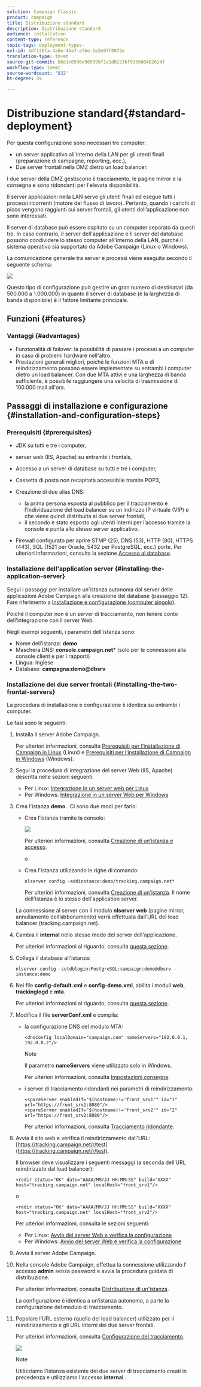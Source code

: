 ```yaml
---
solution: Campaign Classic
product: campaign
title: Distribuzione standard
description: Distribuzione standard
audience: installation
content-type: reference
topic-tags: deployment-types-
exl-id: 4df126fa-4a6e-46a7-af6e-1e2e97f0072e
translation-type: tm+mt
source-git-commit: b0a1e0596e985998f1a1d02236f9359d0482624f
workflow-type: tm+mt
source-wordcount: '832'
ht-degree: 3%

---
```


# Distribuzione standard{#standard-deployment}

Per questa configurazione sono necessari tre computer:

* un server applicativo all&#39;interno della LAN per gli utenti finali (preparazione di campagne, reporting, ecc.),
* Due server frontali nella DMZ dietro un load balancer.

I due server della DMZ gestiscono il tracciamento, le pagine mirror e la consegna e sono ridondanti per l&#39;elevata disponibilità.

Il server applicazioni nella LAN serve gli utenti finali ed esegue tutti i processi ricorrenti (motore del flusso di lavoro). Pertanto, quando i carichi di picco vengono raggiunti sui server frontali, gli utenti dell’applicazione non sono interessati.

Il server di database può essere ospitato su un computer separato da questi tre. In caso contrario, il server dell&#39;applicazione e il server del database possono condividere lo stesso computer all&#39;interno della LAN, purché il sistema operativo sia supportato da Adobe Campaign (Linux o Windows).

La comunicazione generale tra server e processi viene eseguita secondo il seguente schema:

![](assets/s_001_ncs_install_standardconfig.png)

Questo tipo di configurazione può gestire un gran numero di destinatari (da 500.000 a 1.000.000) in quanto il server di database (e la larghezza di banda disponibile) è il fattore limitante principale.

## Funzioni {#features}

### Vantaggi {#advantages}

* Funzionalità di failover: la possibilità di passare i processi a un computer in caso di problemi hardware nell&#39;altro.
* Prestazioni generali migliori, poiché le funzioni MTA e di reindirizzamento possono essere implementate su entrambi i computer dietro un load balancer. Con due MTA attivi e una larghezza di banda sufficiente, è possibile raggiungere una velocità di trasmissione di 100.000 mail all&#39;ora.

## Passaggi di installazione e configurazione {#installation-and-configuration-steps}

### Prerequisiti {#prerequisites}

* JDK su tutti e tre i computer,
* server web (IIS, Apache) su entrambi i frontals,
* Accesso a un server di database su tutti e tre i computer,
* Cassetta di posta non recapitata accessibile tramite POP3,
* Creazione di due alias DNS:

   * la prima persona esposta al pubblico per il tracciamento e l’individuazione del load balancer su un indirizzo IP virtuale (VIP) e che viene quindi distribuita ai due server frontali,
   * il secondo è stato esposto agli utenti interni per l’accesso tramite la console e punta allo stesso server applicativo.

* Firewall configurato per aprire STMP (25), DNS (53), HTTP (80), HTTPS (443), SQL (1521 per Oracle, 5432 per PostgreSQL, ecc.) porte. Per ulteriori informazioni, consulta la sezione [Accesso al database](../../installation/using/network-configuration.md#database-access).

### Installazione dell&#39;application server {#installing-the-application-server}

Segui i passaggi per installare un’istanza autonoma dal server delle applicazioni Adobe Campaign alla creazione del database (passaggio 12). Fare riferimento a [Installazione e configurazione (computer singolo)](../../installation/using/standalone-deployment.md#installing-and-configuring--single-machine-).

Poiché il computer non è un server di tracciamento, non tenere conto dell&#39;integrazione con il server Web.

Negli esempi seguenti, i parametri dell’istanza sono:

* Nome dell’istanza: **demo**
* Maschera DNS: **console.campaign.net*** (solo per le connessioni alla console client e per i rapporti)
* Lingua: Inglese
* Database: **campagna:demo@dbsrv**

### Installazione dei due server frontali {#installing-the-two-frontal-servers}

La procedura di installazione e configurazione è identica su entrambi i computer.

Le fasi sono le seguenti:

1. Installa il server Adobe Campaign.

   Per ulteriori informazioni, consulta [Prerequisiti per l’installazione di Campaign in Linux](../../installation/using/prerequisites-of-campaign-installation-in-linux.md) (Linux) e [Prerequisiti per l’installazione di Campaign in Windows](../../installation/using/prerequisites-of-campaign-installation-in-windows.md) (Windows).

1. Segui la procedura di integrazione del server Web (IIS, Apache) descritta nelle sezioni seguenti:

   * Per Linux: [Integrazione in un server web per Linux](../../installation/using/integration-into-a-web-server-for-linux.md)
   * Per Windows: [Integrazione in un server Web per Windows](../../installation/using/integration-into-a-web-server-for-windows.md)

1. Crea l&#39;istanza **demo** . Ci sono due modi per farlo:

   * Crea l’istanza tramite la console:

      ![](assets/install_create_new_connexion.png)

      Per ulteriori informazioni, consulta [Creazione di un’istanza e accesso](../../installation/using/creating-an-instance-and-logging-on.md).

      o

   * Crea l&#39;istanza utilizzando le righe di comando:

      ```
      nlserver config -addinstance:demo/tracking.campaign.net*
      ```

      Per ulteriori informazioni, consulta [Creazione di un&#39;istanza](../../installation/using/command-lines.md#creating-an-instance).
   Il nome dell&#39;istanza è lo stesso dell&#39;application server.

   La connessione al server con il modulo **nlserver web** (pagine mirror, annullamento dell’abbonamento) verrà effettuata dall’URL del load balancer (tracking.campaign.net).

1. Cambia il **internal** nello stesso modo del server dell&#39;applicazione.

   Per ulteriori informazioni al riguardo, consulta [questa sezione](../../installation/using/configuring-campaign-server.md#internal-identifier).

1. Collega il database all&#39;istanza:

   ```
   nlserver config -setdblogin:PostgreSQL:campaign:demo@dbsrv -instance:demo
   ```

1. Nei file **config-default.xml** e **config-demo.xml**, abilita i moduli **web**, **trackinglogd** e **mta**.

   Per ulteriori informazioni al riguardo, consulta [questa sezione](../../installation/using/configuring-campaign-server.md#enabling-processes).

1. Modifica il file **serverConf.xml** e compila:

   * la configurazione DNS del modulo MTA:

      ```
      <dnsConfig localDomain="campaign.com" nameServers="192.0.0.1, 192.0.0.2"/>
      ```

      >[!NOTE]
      >
      >Il parametro **nameServers** viene utilizzato solo in Windows.

      Per ulteriori informazioni, consulta [Impostazioni consegna](configuring-campaign-server.md#delivery-settings).

   * i server di tracciamento ridondanti nei parametri di reindirizzamento:

      ```
      <spareServer enabledIf="$(hostname)!='front_srv1'" id="1" url="https://front_srv1:8080"/>
      <spareServer enabledIf="$(hostname)!='front_srv2'" id="2" url="https://front_srv2:8080"/>
      ```

      Per ulteriori informazioni, consulta [Tracciamento ridondante](../../installation/using/configuring-campaign-server.md#redundant-tracking).

1. Avvia il sito web e verifica il reindirizzamento dall&#39;URL: [https://tracking.campaign.net/r/test](https://tracking.campaign.net/r/test).

   Il browser deve visualizzare i seguenti messaggi (a seconda dell’URL reindirizzato dal load balancer):

   ```
   <redir status="OK" date="AAAA/MM/JJ HH:MM:SS" build="XXXX" host="tracking.campaign.net" localHost="front_srv1"/>
   ```

   o

   ```
   <redir status="OK" date="AAAA/MM/JJ HH:MM:SS" build="XXXX" host="tracking.campaign.net" localHost="front_srv2"/>
   ```

   Per ulteriori informazioni, consulta le sezioni seguenti:

   * Per Linux: [Avvio del server Web e verifica la configurazione](../../installation/using/integration-into-a-web-server-for-linux.md#launching-the-web-server-and-testing-the-configuration)
   * Per Windows: [Avvio del server Web e verifica la configurazione](../../installation/using/integration-into-a-web-server-for-windows.md#launching-the-web-server-and-testing-the-configuration)

1. Avvia il server Adobe Campaign.
1. Nella console Adobe Campaign, effettua la connessione utilizzando l’ accesso **admin** senza password e avvia la procedura guidata di distribuzione.

   Per ulteriori informazioni, consulta [Distribuzione di un&#39;istanza](../../installation/using/deploying-an-instance.md).

   La configurazione è identica a un’istanza autonoma, a parte la configurazione del modulo di tracciamento.

1. Popolare l’URL esterno (quello del load balancer) utilizzato per il reindirizzamento e gli URL interni dei due server frontali.

   Per ulteriori informazioni, consulta [Configurazione del tracciamento](../../installation/using/deploying-an-instance.md#tracking-configuration).

   ![](assets/d_ncs_install_tracking2.png)

   >[!NOTE]
   >
   >Utilizziamo l&#39;istanza esistente dei due server di tracciamento creati in precedenza e utilizziamo l&#39;accesso **internal** .
